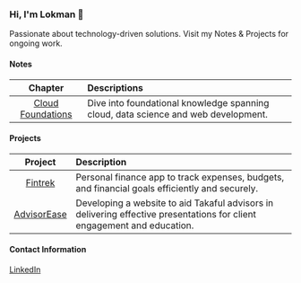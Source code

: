 ### Hi, I'm Lokman 👋
Passionate about technology-driven solutions. Visit my Notes & Projects for ongoing work.
 
#### Notes
| **Chapter** | **Descriptions** |
|:-----------:|:-----------------|
|[Cloud Foundations](https://github.com/lokmanTech/cloud_foundations)|Dive into foundational knowledge spanning cloud, data science and web development.|

#### Projects
| **Project** | **Description** |
|:-----------:|:----------------|
| [Fintrek](https://github.com/lokmanTech/fintrek)| Personal finance app to track expenses, budgets, and financial goals efficiently and securely.|
| [AdvisorEase](https://github.com/lokmanTech/AdvisorEase)| Developing a website to aid Takaful advisors in delivering effective presentations for client engagement and education.|

#### Contact Information
[LinkedIn](https://www.linkedin.com/in/lhakimnazri)
